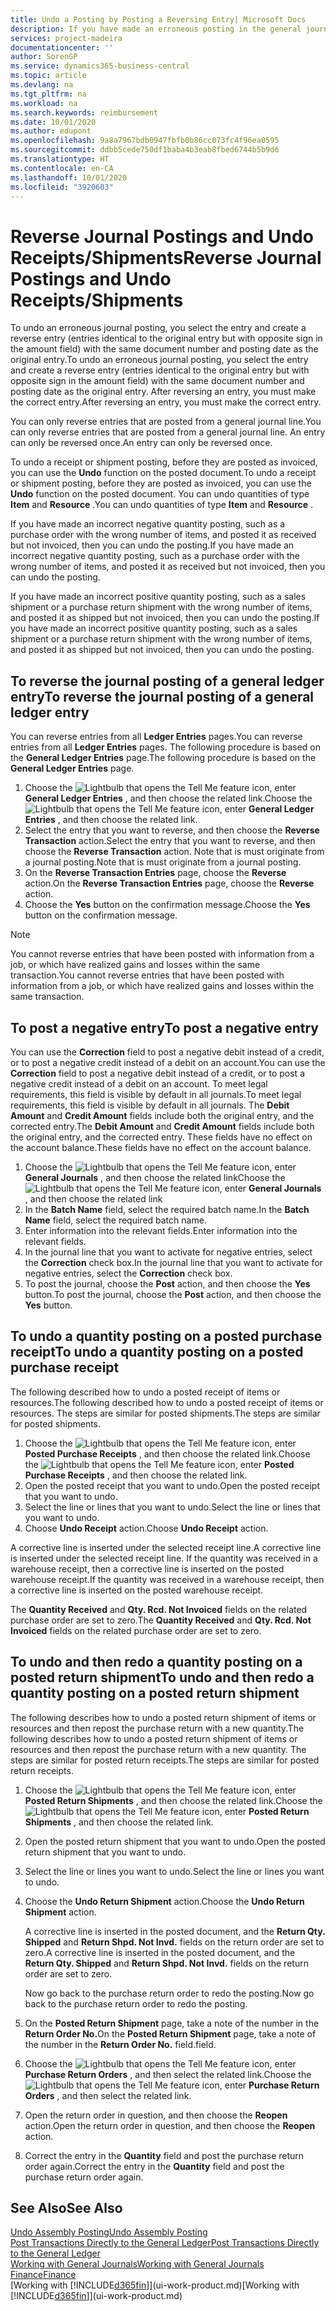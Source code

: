 ```yaml
---
title: Undo a Posting by Posting a Reversing Entry| Microsoft Docs
description: If you have made an erroneous posting in the general journal, then you can use the Reverse Transaction function to undo the posting with a correct audit trail.
services: project-madeira
documentationcenter: ''
author: SorenGP
ms.service: dynamics365-business-central
ms.topic: article
ms.devlang: na
ms.tgt_pltfrm: na
ms.workload: na
ms.search.keywords: reimbursement
ms.date: 10/01/2020
ms.author: edupont
ms.openlocfilehash: 9a8a7967bdb0947fbfb0b86cc073fc4f96ea0595
ms.sourcegitcommit: ddbb5cede750df1baba4b3eab8fbed6744b5b9d6
ms.translationtype: HT
ms.contentlocale: en-CA
ms.lasthandoff: 10/01/2020
ms.locfileid: "3920603"
---
```

# <a name="reverse-journal-postings-and-undo-receiptsshipments"></a><span data-ttu-id="ee9ba-103">Reverse Journal Postings and Undo Receipts/Shipments</span><span class="sxs-lookup"><span data-stu-id="ee9ba-103">Reverse Journal Postings and Undo Receipts/Shipments</span></span>
<span data-ttu-id="ee9ba-104">To undo an erroneous journal posting, you select the entry and create a reverse entry (entries identical to the original entry but with opposite sign in the amount field) with the same document number and posting date as the original entry.</span><span class="sxs-lookup"><span data-stu-id="ee9ba-104">To undo an erroneous journal posting, you select the entry and create a reverse entry (entries identical to the original entry but with opposite sign in the amount field) with the same document number and posting date as the original entry.</span></span> <span data-ttu-id="ee9ba-105">After reversing an entry, you must make the correct entry.</span><span class="sxs-lookup"><span data-stu-id="ee9ba-105">After reversing an entry, you must make the correct entry.</span></span>

<span data-ttu-id="ee9ba-106">You can only reverse entries that are posted from a general journal line.</span><span class="sxs-lookup"><span data-stu-id="ee9ba-106">You can only reverse entries that are posted from a general journal line.</span></span> <span data-ttu-id="ee9ba-107">An entry can only be reversed once.</span><span class="sxs-lookup"><span data-stu-id="ee9ba-107">An entry can only be reversed once.</span></span>

<span data-ttu-id="ee9ba-108">To undo a receipt or shipment posting, before they are posted as invoiced, you can use the **Undo** function on the posted document.</span><span class="sxs-lookup"><span data-stu-id="ee9ba-108">To undo a receipt or shipment posting, before they are posted as invoiced, you can use the **Undo** function on the posted document.</span></span> <span data-ttu-id="ee9ba-109">You can undo quantities of type **Item** and **Resource** .</span><span class="sxs-lookup"><span data-stu-id="ee9ba-109">You can undo quantities of type **Item** and **Resource** .</span></span>

<span data-ttu-id="ee9ba-110">If you have made an incorrect negative quantity posting, such as a purchase order with the wrong number of items, and posted it as received but not invoiced, then you can undo the posting.</span><span class="sxs-lookup"><span data-stu-id="ee9ba-110">If you have made an incorrect negative quantity posting, such as a purchase order with the wrong number of items, and posted it as received but not invoiced, then you can undo the posting.</span></span>

<span data-ttu-id="ee9ba-111">If you have made an incorrect positive quantity posting, such as a sales shipment or a purchase return shipment with the wrong number of items, and posted it as shipped but not invoiced, then you can undo the posting.</span><span class="sxs-lookup"><span data-stu-id="ee9ba-111">If you have made an incorrect positive quantity posting, such as a sales shipment or a purchase return shipment with the wrong number of items, and posted it as shipped but not invoiced, then you can undo the posting.</span></span>   

## <a name="to-reverse-the-journal-posting-of-a-general-ledger-entry"></a><span data-ttu-id="ee9ba-112">To reverse the journal posting of a general ledger entry</span><span class="sxs-lookup"><span data-stu-id="ee9ba-112">To reverse the journal posting of a general ledger entry</span></span>
<span data-ttu-id="ee9ba-113">You can reverse entries from all **Ledger Entries** pages.</span><span class="sxs-lookup"><span data-stu-id="ee9ba-113">You can reverse entries from all **Ledger Entries** pages.</span></span> <span data-ttu-id="ee9ba-114">The following procedure is based on the **General Ledger Entries** page.</span><span class="sxs-lookup"><span data-stu-id="ee9ba-114">The following procedure is based on the **General Ledger Entries** page.</span></span>
1. <span data-ttu-id="ee9ba-115">Choose the ![Lightbulb that opens the Tell Me feature](media/ui-search/search_small.png "Tell me what you want to do") icon, enter **General Ledger Entries** , and then choose the related link.</span><span class="sxs-lookup"><span data-stu-id="ee9ba-115">Choose the ![Lightbulb that opens the Tell Me feature](media/ui-search/search_small.png "Tell me what you want to do") icon, enter **General Ledger Entries** , and then choose the related link.</span></span>
2. <span data-ttu-id="ee9ba-116">Select the entry that you want to reverse, and then choose the **Reverse Transaction** action.</span><span class="sxs-lookup"><span data-stu-id="ee9ba-116">Select the entry that you want to reverse, and then choose the **Reverse Transaction** action.</span></span> <span data-ttu-id="ee9ba-117">Note that is must originate from a journal posting.</span><span class="sxs-lookup"><span data-stu-id="ee9ba-117">Note that is must originate from a journal posting.</span></span>
3. <span data-ttu-id="ee9ba-118">On the **Reverse Transaction Entries** page, choose the **Reverse** action.</span><span class="sxs-lookup"><span data-stu-id="ee9ba-118">On the **Reverse Transaction Entries** page, choose the **Reverse** action.</span></span>
4. <span data-ttu-id="ee9ba-119">Choose the **Yes** button on the confirmation message.</span><span class="sxs-lookup"><span data-stu-id="ee9ba-119">Choose the **Yes** button on the confirmation message.</span></span>

> [!NOTE]
> <span data-ttu-id="ee9ba-120">You cannot reverse entries that have been posted with information from a job, or which have realized gains and losses within the same transaction.</span><span class="sxs-lookup"><span data-stu-id="ee9ba-120">You cannot reverse entries that have been posted with information from a job, or which have realized gains and losses within the same transaction.</span></span>

## <a name="to-post-a-negative-entry"></a><span data-ttu-id="ee9ba-121">To post a negative entry</span><span class="sxs-lookup"><span data-stu-id="ee9ba-121">To post a negative entry</span></span>  
<span data-ttu-id="ee9ba-122">You can use the **Correction** field to post a negative debit instead of a credit, or to post a negative credit instead of a debit on an account.</span><span class="sxs-lookup"><span data-stu-id="ee9ba-122">You can use the **Correction** field to post a negative debit instead of a credit, or to post a negative credit instead of a debit on an account.</span></span> <span data-ttu-id="ee9ba-123">To meet legal requirements, this field is visible by default in all journals.</span><span class="sxs-lookup"><span data-stu-id="ee9ba-123">To meet legal requirements, this field is visible by default in all journals.</span></span> <span data-ttu-id="ee9ba-124">The **Debit Amount** and **Credit Amount** fields include both the original entry, and the corrected entry.</span><span class="sxs-lookup"><span data-stu-id="ee9ba-124">The **Debit Amount** and **Credit Amount** fields include both the original entry, and the corrected entry.</span></span> <span data-ttu-id="ee9ba-125">These fields have no effect on the account balance.</span><span class="sxs-lookup"><span data-stu-id="ee9ba-125">These fields have no effect on the account balance.</span></span>  

1.  <span data-ttu-id="ee9ba-126">Choose the ![Lightbulb that opens the Tell Me feature](media/ui-search/search_small.png "Tell me what you want to do") icon, enter **General Journals** , and then choose the related link</span><span class="sxs-lookup"><span data-stu-id="ee9ba-126">Choose the ![Lightbulb that opens the Tell Me feature](media/ui-search/search_small.png "Tell me what you want to do") icon, enter **General Journals** , and then choose the related link</span></span>  
2.  <span data-ttu-id="ee9ba-127">In the **Batch Name** field, select the required batch name.</span><span class="sxs-lookup"><span data-stu-id="ee9ba-127">In the **Batch Name** field, select the required batch name.</span></span>  
3.  <span data-ttu-id="ee9ba-128">Enter information into the relevant fields.</span><span class="sxs-lookup"><span data-stu-id="ee9ba-128">Enter information into the relevant fields.</span></span>  
4.  <span data-ttu-id="ee9ba-129">In the journal line that you want to activate for negative entries, select the **Correction** check box.</span><span class="sxs-lookup"><span data-stu-id="ee9ba-129">In the journal line that you want to activate for negative entries, select the **Correction** check box.</span></span>  
5.  <span data-ttu-id="ee9ba-130">To post the journal, choose the **Post** action, and then choose the **Yes** button.</span><span class="sxs-lookup"><span data-stu-id="ee9ba-130">To post the journal, choose the **Post** action, and then choose the **Yes** button.</span></span>

## <a name="to-undo-a-quantity-posting-on-a-posted-purchase-receipt"></a><span data-ttu-id="ee9ba-131">To undo a quantity posting on a posted purchase receipt</span><span class="sxs-lookup"><span data-stu-id="ee9ba-131">To undo a quantity posting on a posted purchase receipt</span></span>  
<span data-ttu-id="ee9ba-132">The following described how to undo a posted receipt of items or resources.</span><span class="sxs-lookup"><span data-stu-id="ee9ba-132">The following described how to undo a posted receipt of items or resources.</span></span> <span data-ttu-id="ee9ba-133">The steps are similar for posted shipments.</span><span class="sxs-lookup"><span data-stu-id="ee9ba-133">The steps are similar for posted shipments.</span></span>

1.  <span data-ttu-id="ee9ba-134">Choose the ![Lightbulb that opens the Tell Me feature](media/ui-search/search_small.png "Tell me what you want to do") icon, enter **Posted Purchase Receipts** , and then choose the related link.</span><span class="sxs-lookup"><span data-stu-id="ee9ba-134">Choose the ![Lightbulb that opens the Tell Me feature](media/ui-search/search_small.png "Tell me what you want to do") icon, enter **Posted Purchase Receipts** , and then choose the related link.</span></span>  
2.  <span data-ttu-id="ee9ba-135">Open the posted receipt that you want to undo.</span><span class="sxs-lookup"><span data-stu-id="ee9ba-135">Open the posted receipt that you want to undo.</span></span>  
3.  <span data-ttu-id="ee9ba-136">Select the line or lines that you want to undo.</span><span class="sxs-lookup"><span data-stu-id="ee9ba-136">Select the line or lines that you want to undo.</span></span>  
4.  <span data-ttu-id="ee9ba-137">Choose **Undo Receipt** action.</span><span class="sxs-lookup"><span data-stu-id="ee9ba-137">Choose **Undo Receipt** action.</span></span>

<span data-ttu-id="ee9ba-138">A corrective line is inserted under the selected receipt line.</span><span class="sxs-lookup"><span data-stu-id="ee9ba-138">A corrective line is inserted under the selected receipt line.</span></span> <span data-ttu-id="ee9ba-139">If the quantity was received in a warehouse receipt, then a corrective line is inserted on the posted warehouse receipt.</span><span class="sxs-lookup"><span data-stu-id="ee9ba-139">If the quantity was received in a warehouse receipt, then a corrective line is inserted on the posted warehouse receipt.</span></span>  

<span data-ttu-id="ee9ba-140">The **Quantity Received** and **Qty. Rcd. Not Invoiced** fields on the related purchase order are set to zero.</span><span class="sxs-lookup"><span data-stu-id="ee9ba-140">The **Quantity Received** and **Qty. Rcd. Not Invoiced** fields on the related purchase order are set to zero.</span></span>

## <a name="to-undo-and-then-redo-a-quantity-posting-on-a-posted-return-shipment"></a><span data-ttu-id="ee9ba-141">To undo and then redo a quantity posting on a posted return shipment</span><span class="sxs-lookup"><span data-stu-id="ee9ba-141">To undo and then redo a quantity posting on a posted return shipment</span></span>
<span data-ttu-id="ee9ba-142">The following describes how to undo a posted return shipment of items or resources and then repost the purchase return with a new quantity.</span><span class="sxs-lookup"><span data-stu-id="ee9ba-142">The following describes how to undo a posted return shipment of items or resources and then repost the purchase return with a new quantity.</span></span> <span data-ttu-id="ee9ba-143">The steps are similar for posted return receipts.</span><span class="sxs-lookup"><span data-stu-id="ee9ba-143">The steps are similar for posted return receipts.</span></span>

1.  <span data-ttu-id="ee9ba-144">Choose the ![Lightbulb that opens the Tell Me feature](media/ui-search/search_small.png "Tell me what you want to do") icon, enter **Posted Return Shipments** , and then choose the related link.</span><span class="sxs-lookup"><span data-stu-id="ee9ba-144">Choose the ![Lightbulb that opens the Tell Me feature](media/ui-search/search_small.png "Tell me what you want to do") icon, enter **Posted Return Shipments** , and then choose the related link.</span></span>  
2.  <span data-ttu-id="ee9ba-145">Open the posted return shipment that you want to undo.</span><span class="sxs-lookup"><span data-stu-id="ee9ba-145">Open the posted return shipment that you want to undo.</span></span>
3. <span data-ttu-id="ee9ba-146">Select the line or lines you want to undo.</span><span class="sxs-lookup"><span data-stu-id="ee9ba-146">Select the line or lines you want to undo.</span></span>  

4.  <span data-ttu-id="ee9ba-147">Choose the **Undo Return Shipment** action.</span><span class="sxs-lookup"><span data-stu-id="ee9ba-147">Choose the **Undo Return Shipment** action.</span></span>  

    <span data-ttu-id="ee9ba-148">A corrective line is inserted in the posted document, and the **Return Qty. Shipped** and **Return Shpd. Not Invd.** fields on the return order are set to zero.</span><span class="sxs-lookup"><span data-stu-id="ee9ba-148">A corrective line is inserted in the posted document, and the **Return Qty. Shipped** and **Return Shpd. Not Invd.** fields on the return order are set to zero.</span></span>  

    <span data-ttu-id="ee9ba-149">Now go back to the purchase return order to redo the posting.</span><span class="sxs-lookup"><span data-stu-id="ee9ba-149">Now go back to the purchase return order to redo the posting.</span></span>  

5.  <span data-ttu-id="ee9ba-150">On the **Posted Return Shipment** page, take a note of the number in the **Return Order No.**</span><span class="sxs-lookup"><span data-stu-id="ee9ba-150">On the **Posted Return Shipment** page, take a note of the number in the **Return Order No.**</span></span> <span data-ttu-id="ee9ba-151">field.</span><span class="sxs-lookup"><span data-stu-id="ee9ba-151">field.</span></span>  
6.  <span data-ttu-id="ee9ba-152">Choose the ![Lightbulb that opens the Tell Me feature](media/ui-search/search_small.png "Tell me what you want to do") icon, enter **Purchase Return Orders** , and then select the related link.</span><span class="sxs-lookup"><span data-stu-id="ee9ba-152">Choose the ![Lightbulb that opens the Tell Me feature](media/ui-search/search_small.png "Tell me what you want to do") icon, enter **Purchase Return Orders** , and then select the related link.</span></span>  
7.  <span data-ttu-id="ee9ba-153">Open the return order in question, and then choose the **Reopen** action.</span><span class="sxs-lookup"><span data-stu-id="ee9ba-153">Open the return order in question, and then choose the **Reopen** action.</span></span>  
8.  <span data-ttu-id="ee9ba-154">Correct the entry in the **Quantity** field and post the purchase return order again.</span><span class="sxs-lookup"><span data-stu-id="ee9ba-154">Correct the entry in the **Quantity** field and post the purchase return order again.</span></span>  

## <a name="see-also"></a><span data-ttu-id="ee9ba-155">See Also</span><span class="sxs-lookup"><span data-stu-id="ee9ba-155">See Also</span></span>
[<span data-ttu-id="ee9ba-156">Undo Assembly Posting</span><span class="sxs-lookup"><span data-stu-id="ee9ba-156">Undo Assembly Posting</span></span>](assembly-how-to-undo-assembly-posting.md)  
[<span data-ttu-id="ee9ba-157">Post Transactions Directly to the General Ledger</span><span class="sxs-lookup"><span data-stu-id="ee9ba-157">Post Transactions Directly to the General Ledger</span></span>](finance-how-post-transactions-directly.md)  
[<span data-ttu-id="ee9ba-158">Working with General Journals</span><span class="sxs-lookup"><span data-stu-id="ee9ba-158">Working with General Journals</span></span>](ui-work-general-journals.md)  
[<span data-ttu-id="ee9ba-159">Finance</span><span class="sxs-lookup"><span data-stu-id="ee9ba-159">Finance</span></span>](finance.md)  
<span data-ttu-id="ee9ba-160">[Working with [!INCLUDE[d365fin](includes/d365fin_md.md)]](ui-work-product.md)</span><span class="sxs-lookup"><span data-stu-id="ee9ba-160">[Working with [!INCLUDE[d365fin](includes/d365fin_md.md)]](ui-work-product.md)</span></span>  
